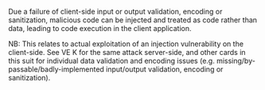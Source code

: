 Due a failure of client-side input or output validation, encoding or sanitization, malicious code can be injected and treated as code rather than data, leading to code execution in the client application.

NB: This relates to actual exploitation of an injection vulnerability on the client-side. See VE K for the same attack server-side, and other cards in this suit for individual data validation and encoding issues (e.g. missing/by-passable/badly-implemented input/output validation, encoding or sanitization).
